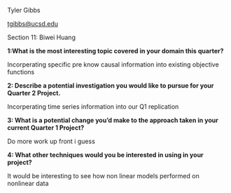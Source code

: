 
Tyler Gibbs

tgibbs@ucsd.edu	

Section 11: Biwei Huang

**1:What is the most interesting topic covered in your domain this quarter?**

 Incorperating specific pre know causal information into existing objective functions

**2: Describe a potential investigation you would like to pursue for your Quarter 2 Project.**


Incorperating time series information into our Q1 replication 

**3: What is a potential change you’d make to the approach taken in your current Quarter 1 Project?**

Do more work up front i guess

**4: What other techniques would you be interested in using in your project?**

It would be interesting to see how non linear models performed on nonlinear data



